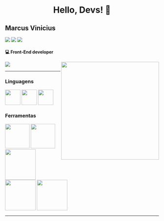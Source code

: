 <div>
<h1 align="center">Hello, Devs! 👋</h1>

## Marcus Vinicius
<div>
  <a href="https://instagram.com/mmarcus.silva" target="_blank"><img src="https://img.shields.io/badge/-Instagram-%23E4405F?style=for-the-badge&logo=instagram&logoColor=white" target="_blank"></a>
  <a href = "mailto:contato@suppedidos.com"><img src="https://img.shields.io/badge/Gmail-D14836?style=for-the-badge&logo=gmail&logoColor=white" target="_blank"></a>
  <a href="https://www.linkedin.com/in/marcusvinc" target="_blank"><img src="https://img.shields.io/badge/-LinkedIn-%230077B5?style=for-the-badge&logo=linkedin&logoColor=white" target="_blank"></a>
</div>

#### 💻 Front-End developer
  
<img src="https://raw.githubusercontent.com/MicaelliMedeiros/micaellimedeiros/master/image/computer-illustration.png" min-width="320px" max-width="320px" width="320px" align="right">

<div>
<img src="https://github-readme-stats.vercel.app/api?username=marcusvinic2&layout=compact&show_icons=true&theme=radical" />
</div>
  


<hr />
 
### Linguagens
 
<div>
 <img height="50em" src="https://cdn.jsdelivr.net/gh/devicons/devicon/icons/javascript/javascript-original.svg" />
 <img height="50em" src="https://cdn.jsdelivr.net/gh/devicons/devicon/icons/html5/html5-original.svg" />
 <img height="50em" src="https://cdn.jsdelivr.net/gh/devicons/devicon/icons/css3/css3-original.svg" />
</div>
  
 

  
 
 ### Ferramentas
<div>
 <img height="80em" src="https://cdn.jsdelivr.net/gh/devicons/devicon/icons/mongodb/mongodb-original.svg" />
 <img height="80em"src="https://cdn.jsdelivr.net/gh/devicons/devicon/icons/vscode/vscode-original.svg" />
 <img height="100em" src="https://cdn.jsdelivr.net/gh/devicons/devicon/icons/docker/docker-original.svg" />
 <img height="100em" src="https://cdn.jsdelivr.net/gh/devicons/devicon/icons/react/react-original.svg" />
 <img height="100em" src="https://cdn.jsdelivr.net/gh/devicons/devicon/icons/nodejs/nodejs-plain-wordmark.svg" />
 </div>
<hr />
